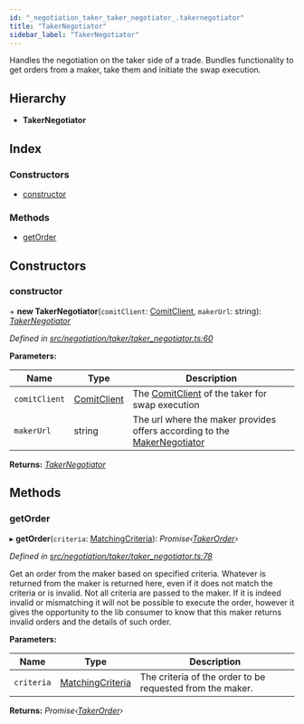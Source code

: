```yaml
---
id: "_negotiation_taker_taker_negotiator_.takernegotiator"
title: "TakerNegotiator"
sidebar_label: "TakerNegotiator"
---
```


Handles the negotiation on the taker side of a trade.
Bundles functionality to get orders from a maker, take them and initiate the swap execution.

## Hierarchy

* **TakerNegotiator**

## Index

### Constructors

* [constructor](_negotiation_taker_taker_negotiator_.takernegotiator.md#constructor)

### Methods

* [getOrder](_negotiation_taker_taker_negotiator_.takernegotiator.md#getorder)

## Constructors

###  constructor

\+ **new TakerNegotiator**(`comitClient`: [ComitClient](_comit_client_.comitclient.md), `makerUrl`: string): *[TakerNegotiator](_negotiation_taker_taker_negotiator_.takernegotiator.md)*

*Defined in [src/negotiation/taker/taker_negotiator.ts:60](https://github.com/comit-network/comit-js-sdk/blob/ee6360f/src/negotiation/taker/taker_negotiator.ts#L60)*

**Parameters:**

Name | Type | Description |
------ | ------ | ------ |
`comitClient` | [ComitClient](_comit_client_.comitclient.md) | The [ComitClient](_comit_client_.comitclient.md) of the taker for swap execution |
`makerUrl` | string | The url where the maker provides offers according to the [MakerNegotiator](_negotiation_maker_maker_negotiator_.makernegotiator.md)  |

**Returns:** *[TakerNegotiator](_negotiation_taker_taker_negotiator_.takernegotiator.md)*

## Methods

###  getOrder

▸ **getOrder**(`criteria`: [MatchingCriteria](../interfaces/_negotiation_taker_order_.matchingcriteria.md)): *Promise‹[TakerOrder](../modules/_negotiation_taker_order_.md#takerorder)›*

*Defined in [src/negotiation/taker/taker_negotiator.ts:78](https://github.com/comit-network/comit-js-sdk/blob/ee6360f/src/negotiation/taker/taker_negotiator.ts#L78)*

Get an order from the maker based on specified criteria. Whatever is returned from the maker is
returned here, even if it does not match the criteria or is invalid. Not all criteria are passed to the maker.
If it is indeed invalid or mismatching it will not be possible to execute the order, however it gives the
opportunity to the lib consumer to know that this maker returns invalid orders and the details of such order.

**Parameters:**

Name | Type | Description |
------ | ------ | ------ |
`criteria` | [MatchingCriteria](../interfaces/_negotiation_taker_order_.matchingcriteria.md) | The criteria of the order to be requested from the maker.  |

**Returns:** *Promise‹[TakerOrder](../modules/_negotiation_taker_order_.md#takerorder)›*
